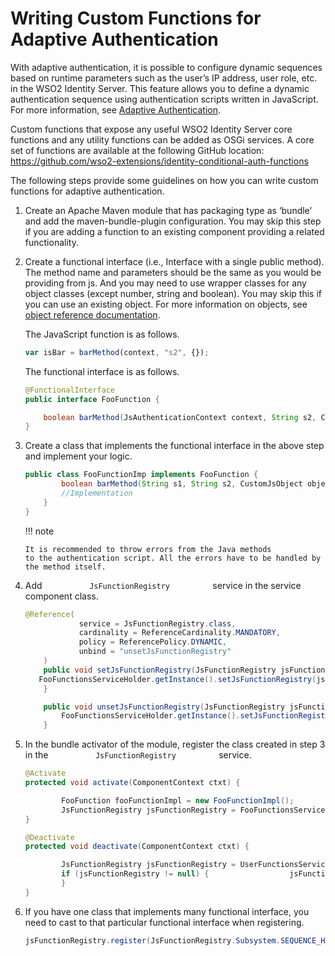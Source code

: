 # Writing Custom Functions for Adaptive Authentication

With adaptive authentication, it is possible to configure dynamic
sequences based on runtime parameters such as the user’s IP address,
user role, etc. in the WSO2 Identity Server. This feature allows you to
define a dynamic authentication sequence using authentication scripts
written in JavaScript. For more information, see [Adaptive
Authentication](../../tutorials/adaptive-authentication).  

Custom functions that expose any useful WSO2 Identity Server core
functions and any utility functions can be added as OSGi services. A
core set of functions are available at the following GitHub location:
<https://github.com/wso2-extensions/identity-conditional-auth-functions>

The following steps provide some guidelines on how you can write custom
functions for adaptive authentication.

1.  Create an Apache Maven module that has packaging type as ‘bundle’
    and add the maven-bundle-plugin configuration. You may skip this
    step if you are adding a function to an existing component providing
    a related functionality.

2.  Create a functional interface (i.e., Interface with a single public
    method). The method name and parameters should be the same as you
    would be providing from js. And you may need to use wrapper classes
    for any object classes (except number, string and boolean). You may
    skip this if you can use an existing object. For more information on
    objects, see [object reference
    documentation](../../references/adaptive-authentication-js-api-reference#object-reference).  
      
    The JavaScript function is as follows.

    ``` js
    var isBar = barMethod(context, "s2", {});
    ```

    The functional interface is as follows.

    ``` java
    @FunctionalInterface
    public interface FooFunction {

        boolean barMethod(JsAuthenticationContext context, String s2, CustomJsObject object);
    }
    ```

3.  Create a class that implements the functional interface in the above
    step and implement your logic.  

    ``` java
    public class FooFunctionImp implements FooFunction {
            boolean barMethod(String s1, String s2, CustomJsObject object) {
            //Implementation
        }
    }
    ```

    !!! note
    
        It is recommended to throw errors from the Java methods
        to the authentication script. All the errors have to be handled by
        the method itself.
    

4.  Add `           JsFunctionRegistry          ` service in the service
    component class.  

    ``` java
    @Reference(
                service = JsFunctionRegistry.class,
                cardinality = ReferenceCardinality.MANDATORY,
                policy = ReferencePolicy.DYNAMIC,
                unbind = "unsetJsFunctionRegistry"
        )
        public void setJsFunctionRegistry(JsFunctionRegistry jsFunctionRegistry) {   
       FooFunctionsServiceHolder.getInstance().setJsFunctionRegistry(jsFunctionRegistry);
        }

        public void unsetJsFunctionRegistry(JsFunctionRegistry jsFunctionRegistry) {
            FooFunctionsServiceHolder.getInstance().setJsFunctionRegistry(null);
        }
    ```

5.  In the bundle activator of the module, register the class created in
    step 3 in the `           JsFunctionRegistry          ` service.  

    ``` java
    @Activate
    protected void activate(ComponentContext ctxt) {

            FooFunction fooFunctionImpl = new FooFunctionImpl();
            JsFunctionRegistry jsFunctionRegistry = FooFunctionsServiceHolder.getInstance().getJsFunctionRegistry();       jsFunctionRegistry.register(JsFunctionRegistry.Subsystem.SEQUENCE_HANDLER, "barMethod", fooFunctionImpl);
    }

    @Deactivate
    protected void deactivate(ComponentContext ctxt) {

            JsFunctionRegistry jsFunctionRegistry = UserFunctionsServiceHolder.getInstance().getJsFunctionRegistry();
            if (jsFunctionRegistry != null) {                  jsFunctionRegistry.deRegister(JsFunctionRegistry.Subsystem.SEQUENCE_HANDLER, "barMethod");
            }
    }
    ```    

6.  If you have one class that implements many functional interface, you
    need to cast to that particular functional interface when
    registering.  

    ``` java
    jsFunctionRegistry.register(JsFunctionRegistry.Subsystem.SEQUENCE_HANDLER, "barMethod", (FooFunction)fooFunctionImpl::barMethod);
    ```

      

  

  

  

